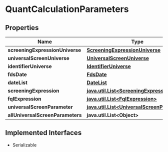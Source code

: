 

# QuantCalculationParameters


## Properties

Name | Type | Description | Notes
------------ | ------------- | ------------- | -------------
**screeningExpressionUniverse** | [**ScreeningExpressionUniverse**](ScreeningExpressionUniverse.md) |  |  [optional]
**universalScreenUniverse** | [**UniversalScreenUniverse**](UniversalScreenUniverse.md) |  |  [optional]
**identifierUniverse** | [**IdentifierUniverse**](IdentifierUniverse.md) |  |  [optional]
**fdsDate** | [**FdsDate**](FdsDate.md) |  |  [optional]
**dateList** | [**DateList**](DateList.md) |  |  [optional]
**screeningExpression** | [**java.util.List&lt;ScreeningExpression&gt;**](ScreeningExpression.md) |  |  [optional]
**fqlExpression** | [**java.util.List&lt;FqlExpression&gt;**](FqlExpression.md) |  |  [optional]
**universalScreenParameter** | [**java.util.List&lt;UniversalScreenParameter&gt;**](UniversalScreenParameter.md) |  |  [optional]
**allUniversalScreenParameters** | **java.util.List&lt;Object&gt;** |  |  [optional]


## Implemented Interfaces

* Serializable


